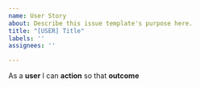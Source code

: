 ```yaml
---
name: User Story
about: Describe this issue template's purpose here.
title: "[USER] Title"
labels: ''
assignees: ''

---
```


As a **user** I can **action** so that **outcome**
